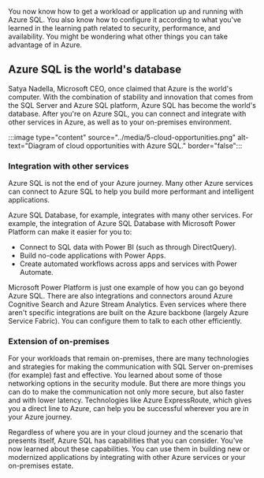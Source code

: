 You now know how to get a workload or application up and running with Azure SQL. You also know how to configure it according to what you've learned in the learning path related to security, performance, and availability. You might be wondering what other things you can take advantage of in Azure.

## Azure SQL is the world's database

Satya Nadella, Microsoft CEO, once claimed that Azure is the world's computer. With the combination of stability and innovation that comes from the SQL Server and Azure SQL platform, Azure SQL has become the world's database. After you're on Azure SQL, you can connect and integrate with other services in Azure, as well as to your on-premises environment.

:::image type="content" source="../media/5-cloud-opportunities.png" alt-text="Diagram of cloud opportunities with Azure SQL." border="false":::

### Integration with other services

Azure SQL is not the end of your Azure journey. Many other Azure services can connect to Azure SQL to help you build more performant and intelligent applications.

Azure SQL Database, for example, integrates with many other services. For example, the integration of Azure SQL Database with Microsoft Power Platform can make it easier for you to:

- Connect to SQL data with Power BI (such as through DirectQuery).
- Build no-code applications with Power Apps.
- Create automated workflows across apps and services with Power Automate.

Microsoft Power Platform is just one example of how you can go beyond Azure SQL. There are also integrations and connectors around Azure Cognitive Search and Azure Stream Analytics. Even services where there aren't specific integrations are built on the Azure backbone (largely Azure Service Fabric). You can configure them to talk to each other efficiently.

### Extension of on-premises

For your workloads that remain on-premises, there are many technologies and strategies for making the communication with SQL Server on-premises (for example) fast and effective. You learned about some of those networking options in the security module. But there are more things you can do to make the communication not only more secure, but also faster and with lower latency. Technologies like Azure ExpressRoute, which gives you a direct line to Azure, can help you be successful wherever you are in your Azure journey.

Regardless of where you are in your cloud journey and the scenario that presents itself, Azure SQL has capabilities that you can consider. You've now learned about these capabilities. You can use them in building new or modernized applications by integrating with other Azure services or your on-premises estate.
